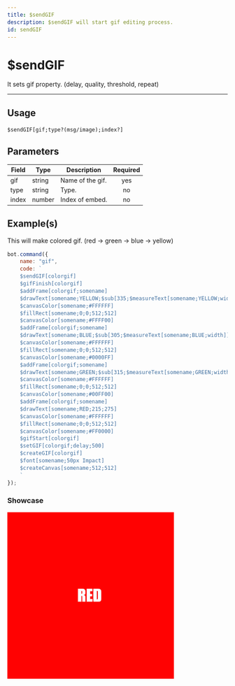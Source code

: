 ```yaml
---
title: $sendGIF
description: $sendGIF will start gif editing process.
id: sendGIF
---
```


# $sendGIF

It sets gif property. (delay, quality, threshold, repeat)

---

## Usage

```
$sendGIF[gif;type?(msg/image);index?]
```

## Parameters

| Field | Type | Description | Required |
| ----- | ---- | ----------- | :------: |
| gif | string | Name of the gif. | yes |
| type | string | Type. | no |
| index | number | Index of embed. | no |

## Example(s)

This will make colored gif. (red -> green -> blue -> yellow)

```js
bot.command({
    name: "gif",
    code: `
    $sendGIF[colorgif]
    $gifFinish[colorgif]
    $addFrame[colorgif;somename]
    $drawText[somename;YELLOW;$sub[335;$measureText[somename;YELLOW;width]];275]
    $canvasColor[somename;#FFFFFF]
    $fillRect[somename;0;0;512;512]
    $canvasColor[somename;#FFFF00]
    $addFrame[colorgif;somename]
    $drawText[somename;BLUE;$sub[305;$measureText[somename;BLUE;width]];275]
    $canvasColor[somename;#FFFFFF]
    $fillRect[somename;0;0;512;512]
    $canvasColor[somename;#0000FF]
    $addFrame[colorgif;somename]
    $drawText[somename;GREEN;$sub[315;$measureText[somename;GREEN;width]];275]
    $canvasColor[somename;#FFFFFF]
    $fillRect[somename;0;0;512;512]
    $canvasColor[somename;#00FF00]
    $addFrame[colorgif;somename]
    $drawText[somename;RED;215;275]
    $canvasColor[somename;#FFFFFF]
    $fillRect[somename;0;0;512;512]
    $canvasColor[somename;#FF0000]
    $gifStart[colorgif]
    $setGIF[colorgif;delay;500]
    $createGIF[colorgif]
    $font[somename;50px Impact]
    $createCanvas[somename;512;512]
    `
});
``` 

### Showcase

![](img/colorgif.gif)